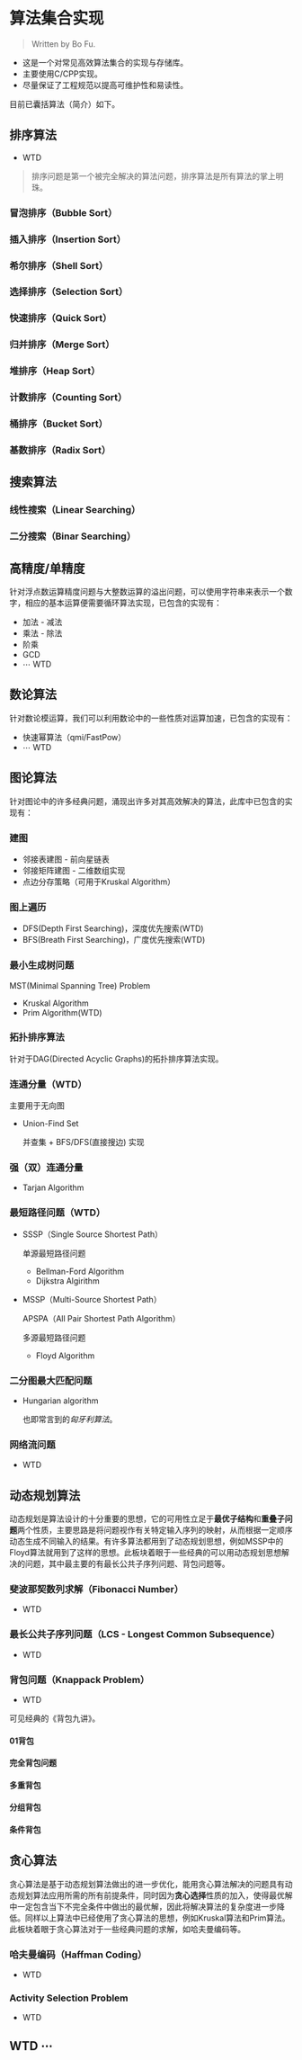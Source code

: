 # 算法集合实现

> Written by Bo Fu.

- 这是一个对常见高效算法集合的实现与存储库。
- 主要使用C/CPP实现。
- 尽量保证了工程规范以提高可维护性和易读性。

目前已囊括算法（简介）如下。

## 排序算法

- WTD

> 排序问题是第一个被完全解决的算法问题，排序算法是所有算法的掌上明珠。

### 冒泡排序（Bubble Sort）

### 插入排序（Insertion Sort）

### 希尔排序（Shell Sort）

### 选择排序（Selection Sort）

### 快速排序（Quick Sort）

### 归并排序（Merge Sort）

### 堆排序（Heap Sort）

### 计数排序（Counting Sort）

### 桶排序（Bucket Sort）

### 基数排序（Radix Sort）

## 搜索算法

### 线性搜索（Linear Searching）

### 二分搜索（Binar Searching）

## 高精度/单精度

针对浮点数运算精度问题与大整数运算的溢出问题，可以使用字符串来表示一个数字，相应的基本运算便需要循环算法实现，已包含的实现有：

- 加法 - 减法
- 乘法 - 除法
- 阶乘
- GCD
- $\cdots$ WTD

## 数论算法

针对数论模运算，我们可以利用数论中的一些性质对运算加速，已包含的实现有：

- 快速幂算法（qmi/FastPow）
- $\cdots$ WTD

## 图论算法

针对图论中的许多经典问题，涌现出许多对其高效解决的算法，此库中已包含的实现有：

### 建图

- 邻接表建图 - 前向星链表
- 邻接矩阵建图 - 二维数组实现
- 点边分存策略（可用于Kruskal Algorithm）

### 图上遍历

- DFS(Depth First Searching)，深度优先搜索(WTD)
- BFS(Breath First Searching)，广度优先搜索(WTD)

### 最小生成树问题

MST(Minimal Spanning Tree) Problem

- Kruskal Algorithm
- Prim Algorithm(WTD)

### 拓扑排序算法

针对于DAG(Directed Acyclic Graphs)的拓扑排序算法实现。

### 连通分量（WTD）

主要用于无向图

- Union-Find Set 

  并查集 + BFS/DFS(直接搜边) 实现

### 强（双）连通分量

- Tarjan Algorithm

### 最短路径问题（WTD）

- SSSP（Single Source Shortest Path）

  单源最短路径问题

  - Bellman-Ford Algorithm
  - Dijkstra Algirithm

- MSSP（Multi-Source Shortest Path）

  APSPA（All Pair Shortest Path Algorithm） 

  多源最短路径问题
  
  - Floyd Algorithm

### 二分图最大匹配问题

- Hungarian algorithm

  也即常言到的*匈牙利算法*。

### 网络流问题

- WTD

## 动态规划算法

动态规划是算法设计的十分重要的思想，它的可用性立足于**最优子结构**和**重叠子问题**两个性质，主要思路是将问题视作有关特定输入序列的映射，从而根据一定顺序动态生成不同输入的结果。有许多算法都用到了动态规划思想，例如MSSP中的Floyd算法就用到了这样的思想。此板块着眼于一些经典的可以用动态规划思想解决的问题，其中最主要的有最长公共子序列问题、背包问题等。

### 斐波那契数列求解（Fibonacci Number）

- WTD

###  最长公共子序列问题（LCS - Longest Common Subsequence）

- WTD

### 背包问题（Knappack Problem）

- WTD

可见经典的《背包九讲》。

#### 01背包

#### 完全背包问题

#### 多重背包

#### 分组背包

#### 条件背包

## 贪心算法

贪心算法是基于动态规划算法做出的进一步优化，能用贪心算法解决的问题具有动态规划算法应用所需的所有前提条件，同时因为**贪心选择**性质的加入，使得最优解中一定包含当下不完全条件中做出的最优解，因此将解决算法的复杂度进一步降低。同样以上算法中已经使用了贪心算法的思想，例如Kruskal算法和Prim算法。此板块着眼于贪心算法对于一些经典问题的求解，如哈夫曼编码等。

### 哈夫曼编码（Haffman Coding）

- WTD

### Activity Selection Problem

- WTD

## WTD $\cdots$